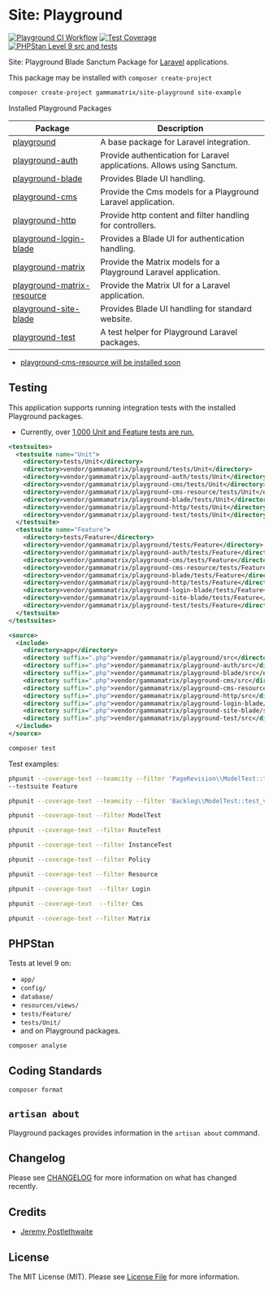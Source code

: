 # Site: Playground

[![Playground CI Workflow](https://github.com/gammamatrix/site-playground/actions/workflows/ci.yml/badge.svg?branch=develop)](https://raw.githubusercontent.com/gammamatrix/site-playground/testing/develop/testdox.txt)
[![Test Coverage](https://raw.githubusercontent.com/gammamatrix/site-playground/testing/develop/coverage.svg)](tests)
[![PHPStan Level 9 src and tests](https://img.shields.io/badge/PHPStan-level%209-brightgreen)](.github/workflows/ci.yml#L120)

Site: Playground Blade Sanctum Package for [Laravel](https://laravel.com/docs/10.x) applications.

This package may be installed with `composer create-project`

```sh
composer create-project gammamatrix/site-playground site-example
```

Installed Playground Packages

| Package | Description|
|---------|------------|
| [playground](https://github.com/gammamatrix/playground) | A base package for Laravel integration. |
| [playground-auth](https://github.com/gammamatrix/playground-auth) | Provide authentication for Laravel applications. Allows using Sanctum. |
| [playground-blade](https://github.com/gammamatrix/playground-blade) | Provides Blade UI handling. |
| [playground-cms](https://github.com/gammamatrix/playground-cms) | Provide the Cms models for a Playground Laravel application. |
| [playground-http](https://github.com/gammamatrix/playground-http) | Provide http content and filter handling for controllers. |
| [playground-login-blade](https://github.com/gammamatrix/playground-login-blade) | Provides a Blade UI for authentication handling. |
| [playground-matrix](https://github.com/gammamatrix/playground-matrix) | Provide the Matrix models for a Playground Laravel application. |
| [playground-matrix-resource](https://github.com/gammamatrix/playground-matrix-resource) | Provide the Matrix UI for a Laravel application. |
| [playground-site-blade](https://github.com/gammamatrix/playground-site-blade) | Provides Blade UI handling for standard website. |
| [playground-test](https://github.com/gammamatrix/playground-test) | A test helper for Playground Laravel packages. |
- [playground-cms-resource will be installed soon](https://github.com/gammamatrix/playground-cms-resource/issues/1)

## Testing

This application supports running integration tests with the installed Playground packages.
- Currently, over [1,000 Unit and Feature tests are run.](https://raw.githubusercontent.com/gammamatrix/site-playground/testing/develop/testdox.txt)

```xml
<testsuites>
  <testsuite name="Unit">
    <directory>tests/Unit</directory>
    <directory>vendor/gammamatrix/playground/tests/Unit</directory>
    <directory>vendor/gammamatrix/playground-auth/tests/Unit</directory>
    <directory>vendor/gammamatrix/playground-cms/tests/Unit</directory>
    <directory>vendor/gammamatrix/playground-cms-resource/tests/Unit</directory>
    <directory>vendor/gammamatrix/playground-blade/tests/Unit</directory>
    <directory>vendor/gammamatrix/playground-http/tests/Unit</directory>
    <directory>vendor/gammamatrix/playground-test/tests/Unit</directory>
  </testsuite>
  <testsuite name="Feature">
    <directory>tests/Feature</directory>
    <directory>vendor/gammamatrix/playground/tests/Feature</directory>
    <directory>vendor/gammamatrix/playground-auth/tests/Feature</directory>
    <directory>vendor/gammamatrix/playground-cms/tests/Feature</directory>
    <directory>vendor/gammamatrix/playground-cms-resource/tests/Feature</directory>
    <directory>vendor/gammamatrix/playground-blade/tests/Feature</directory>
    <directory>vendor/gammamatrix/playground-http/tests/Feature</directory>
    <directory>vendor/gammamatrix/playground-login-blade/tests/Feature</directory>
    <directory>vendor/gammamatrix/playground-site-blade/tests/Feature</directory>
    <directory>vendor/gammamatrix/playground-test/tests/Feature</directory>
  </testsuite>
</testsuites>

<source>
  <include>
    <directory>app</directory>
    <directory suffix=".php">vendor/gammamatrix/playground/src</directory>
    <directory suffix=".php">vendor/gammamatrix/playground-auth/src</directory>
    <directory suffix=".php">vendor/gammamatrix/playground-blade/src</directory>
    <directory suffix=".php">vendor/gammamatrix/playground-cms/src</directory>
    <directory suffix=".php">vendor/gammamatrix/playground-cms-resource/src</directory>
    <directory suffix=".php">vendor/gammamatrix/playground-http/src</directory>
    <directory suffix=".php">vendor/gammamatrix/playground-login-blade/src</directory>
    <directory suffix=".php">vendor/gammamatrix/playground-site-blade/src</directory>
    <directory suffix=".php">vendor/gammamatrix/playground-test/src</directory>
  </include>
</source>
```

```sh
composer test
```

Test examples:

```sh
phpunit --coverage-text --teamcity --filter 'PageRevision\\ModelTest::test_verify_model_relationships'
--testsuite Feature

phpunit --coverage-text --teamcity --filter 'Backlog\\ModelTest::test_verify_model_relationships' --testsuite Feature
```

```sh
phpunit --coverage-text --filter ModelTest
```

```sh
phpunit --coverage-text --filter RouteTest
```

```sh
phpunit --coverage-text --filter InstanceTest
```

```sh
phpunit --coverage-text --filter Policy
```

```sh
phpunit --coverage-text --filter Resource
```

```sh
phpunit --coverage-text  --filter Login
```

```sh
phpunit --coverage-text  --filter Cms
```

```sh
phpunit --coverage-text --filter Matrix
```


## PHPStan

Tests at level 9 on:
- `app/`
- `config/`
- `database/`
- `resources/views/`
- `tests/Feature/`
- `tests/Unit/`
- and on Playground packages.

```sh
composer analyse
```

## Coding Standards

```sh
composer format
```

## `artisan about`

Playground packages provides information in the `artisan about` command.


## Changelog

Please see [CHANGELOG](CHANGELOG.md) for more information on what has changed recently.

## Credits

- [Jeremy Postlethwaite](https://github.com/gammamatrix)

## License

The MIT License (MIT). Please see [License File](LICENSE.md) for more information.
